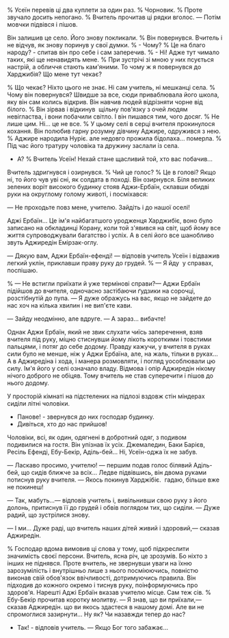 % Усеїн перевів ці два куплети за один раз.
% Чорновик.
% Проте звучало досить непогано.
% Вчитель прочитав ці рядки вголос.
— Потім мовчки підвівся і пішов.

Він залишив це село.
Його знову покликали.
% Він повернувся.
Вчитель і не відчув, як знову поринув у свої думки.
% - Чому?
% Це на благо народу? - спитав він про себе і сам заперечив.
% - Ні!
Адже тут чимало таких, які ще ненавидять мене.
% При зустрічі зі мною у них псується настрій, а обличчя стають кам'яними.
То чому ж я повернувся до Харджибія?
Що мене тут чекає?

% Що чекає?
Ніхто цього не знає.
Ні сам учитель, ні мешканці села.
% Чому він повернувся?
Швидше за все, сюди приваблювала його школа, яку він сам колись відкрив.
Він навчив людей відрізняти чорне від білого.
% Він зірвав і відкинув  щільну пов'язку з очей людям невігластва, і вони побачили світло.
І він пишався тим, чого досяг.
% Не лише цим.
Ні... це не все.
% У цьому селі в серці вчителя прокинулося кохання.
Він полюбив гарну розумну дівчину Аджире, одружився з нею.
% Аджире народила Нуріє.
але недовго прожила бідолаха... померла.
% Під час його тратуру чоловіка та дружину заслали із села.

- А?
% Вчитель Усеїн!
Нехай стане щасливий той, хто вас побачив...

Вчитель здригнувся і озирнувся.
% Чий це голос?
% Це в голові?
Якщо ні, то його чув уві сні, як солдата в поході.
Він озирнувся.
Біля великих зелених воріт високого будинку стояв Аджи-Ербаїн, склавши обидві руки на округлому голому животі, і посміхався:

— Не проходьте повз мене, учителю.
Зайдіть і до нашої оселі!

Аджі Ербаїн... Це ім'я найбагатшого уродженця Харджибіє, воно було записано на обкладинці Корану, коли той з'явився на світ, щоб йому все життя супроводжували багатство і успіх.
А в селі його все шанобливо звуть Аджиредін Емірзак-оглу.

— Дякую вам, Аджи Ербаїн-ефенді! — відповів учитель Усеїн і відважив легкий уклін, приклавши праву руку до грудей.
% — Я йду  у справах, поспішаю.

% — Не встигли приїхати й уже термінові справи?— Аджи Ербаїн підійшов до вчителя, одночасно застібаючи ґудзики на сорочці, розстібнутій до пупа.
— Я дуже ображусь на вас, якщо не зайдете до нас хоч на кілька хвилин і не вип'єте кави.

— Зайду неодмінно, але вдруге.
— А зараз... вибачте!

Однак Аджи Ербаїн, який не звик слухати чиїсь заперечення, взяв вчителя під руку, міцно стиснувши йому лікоть короткими і товстими пальцями, і потяг до себе додому.
Правду кажучи, у вчителя в руках сили було не менше, ніж у Аджи Ербаїна, але, на жаль, тільки в руках...
А в Аджиредіна і хода, і манера розмовляти, і погляд уособлювали цю силу.
Ім'я його у селі означало владу.
Відмова і опір Аджиредін нікому нічого доброго не обіцяв.
Тому вчитель не став суперечити і пішов до нього додому.

У просторій кімнаті на підстелених на підлозі вздовж стін міндерах сиділи літні чоловіки.

- Панове! - звернувся до них господар будинку.
- Дивіться, хто до нас прийшов!

Чоловіки, всі, як один, одягнені в добротний одяг, з подивом подивилися на гостя.
Він упізнав їх усіх.
Джемаледин, Баки Барієв, Ресіль Ефенді, Ебу-Бекір, Аділь-бей...
Ні, Усеїн-оджа їх не забув.

— Ласкаво просимо, учителю! — першим подав голос білявий Аділь-бей, що сидів ближче за всіх...
Ледве підвівшись, він двома руками потиснув руку вчителя.
— Якось покинув Харджібіє.
 гадаю, більше вже не покинеш!

— Так, мабуть...— відповів учитель і, вивільнивши свою руку з його долонь, притиснув її до грудей і обвів поглядом тих, що сиділи.
— Дуже радий, що зустрілися знову.

— І ми... Дуже раді, що вчитель наших дітей живий і здоровий,— сказав Аджиредін.

% Господар вдома вимовив ці слова у тому, щоб підкреслити значимість своєї персони.
Вчитель, ясна річ, це зрозумів.
Бо ніхто з інших не піднявся.
Проте вчитель, не звернувши уваги на їхню зарозумілість і внутрішньо лише з нього посміюючись, повністю виконав свій обов'язок ввічливості, дотримуючись правила.
Він підходив до кожного окремо і тиснув руку, поінформуючись про здоров'я.
Нарешті Аджі Ербаїн вказав учителю місце.
Сам теж сів.
% Ебу-Бекір прочитав коротку молитву.
— Я знав, що ви приїхали,— сказав Аджиредін.
що ви якось здастеся в нашому домі.
Але ви не спромоглися зазирнути...
Ну як?
Чи назавжди тепер до нас?
- Так! - відповів учитель.
— Якщо Бог того забажає...